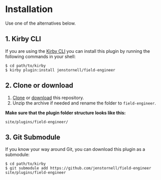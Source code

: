 # Installation

Use one of the alternatives below.

## 1. Kirby CLI

If you are using the [Kirby CLI](https://github.com/getkirby/cli) you can install this plugin by running the following commands in your shell:

```text
$ cd path/to/kirby
$ kirby plugin:install jenstornell/field-engineer
```

## 2. Clone or download

1. [Clone](https://github.com/jenstornell/field-engineer.git) or [download](https://github.com/jenstornell/field-engineer/archive/master.zip)  this repository.
2. Unzip the archive if needed and rename the folder to `field-engineer`.

**Make sure that the plugin folder structure looks like this:**

```text
site/plugins/field-engineer/
```

## 3. Git Submodule

If you know your way around Git, you can download this plugin as a submodule:

```text
$ cd path/to/kirby
$ git submodule add https://github.com/jenstornell/field-engineer site/plugins/field-engineer
```